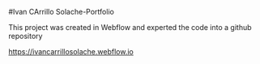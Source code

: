 #Ivan CArrillo Solache-Portfolio

This project was created in Webflow and experted the code into a github repository

https://ivancarrillosolache.webflow.io
